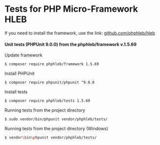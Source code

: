 Tests for PHP Micro-Framework HLEB
=====================

 If you need to install the framework, use the link: [github.com/phphleb/hleb](https://github.com/phphleb/hleb) 
 
 
 #### Unit tests (PHPUnit 9.0.0) from the phphleb/framework v.1.5.69

Update framework

```bash
$ composer require phphleb/framework 1.5.69
```

Install PHPUnit

```bash
$ composer require phpunit/phpunit ^9.0.0
```

Install tests

```bash
$ composer require phphleb/tests 1.5.69
```

Running tests from the project directory

```bash
$ sudo vendor/bin/phpunit vendor/phphleb/tests/
```

Running tests from the project directory (Windows)

```bash
$ vendor\bin\phpunit vendor/phphleb/tests/
```
